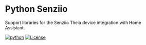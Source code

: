 # Python Senziio

Support libraries for the Senziio Theia device integration with Home Assistant.

[![python](https://img.shields.io/badge/Python-3.11%20%7C%203.12-3776AB.svg?style=flat&logo=python&logoColor=white)](https://www.python.org)
[![License](https://img.shields.io/badge/License-Apache_2.0-green.svg)](http://www.apache.org/licenses/LICENSE-2.0)
